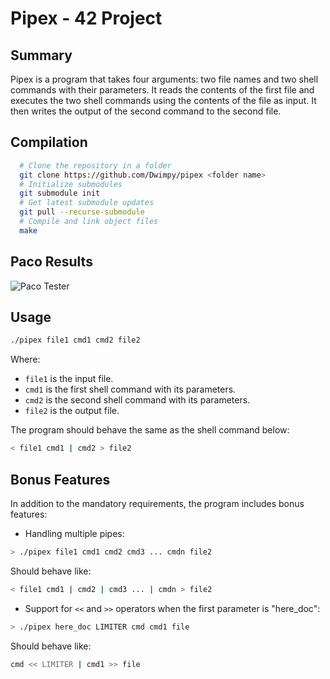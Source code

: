 Pipex - 42 Project
===========================

Summary
-------

Pipex is a program that takes four arguments: two file names and two shell commands with their parameters. It reads the contents of the first file and executes the two shell commands using the contents of the file as input. It then writes the output of the second command to the second file.

Compilation
-----------
```bash
  # Clone the repository in a folder
  git clone https://github.com/Dwimpy/pipex <folder name>
  # Initialize submodules
  git submodule init
  # Get latest submodule updates
  git pull --recurse-submodule
  # Compile and link object files
  make
```

Paco Results
-------------------
![Paco Tester](https://i.imgur.com/T59gYH5.png)

Usage
-----

```bash
./pipex file1 cmd1 cmd2 file2
```
Where:

*   `file1` is the input file.
*   `cmd1` is the first shell command with its parameters.
*   `cmd2` is the second shell command with its parameters.
*   `file2` is the output file.

The program should behave the same as the shell command below:

```bash
< file1 cmd1 | cmd2 > file2
```
Bonus Features
--------------

In addition to the mandatory requirements, the program includes bonus features:

*   Handling multiple pipes:

```bash
> ./pipex file1 cmd1 cmd2 cmd3 ... cmdn file2
```
Should behave like:

```bash
< file1 cmd1 | cmd2 | cmd3 ... | cmdn > file2
```
*   Support for `<<` and `>>` operators when the first parameter is "here\_doc":

```bash
> ./pipex here_doc LIMITER cmd cmd1 file
```
Should behave like:

```bash
cmd << LIMITER | cmd1 >> file
```
